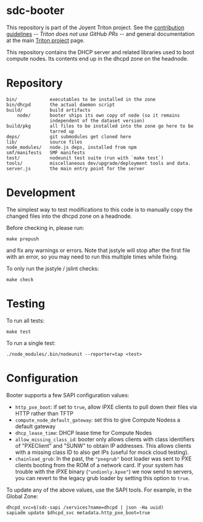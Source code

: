 <!--
    This Source Code Form is subject to the terms of the Mozilla Public
    License, v. 2.0. If a copy of the MPL was not distributed with this
    file, You can obtain one at http://mozilla.org/MPL/2.0/.
-->

<!--
    Copyright (c) 2016, Joyent, Inc.
-->

# sdc-booter

This repository is part of the Joyent Triton project. See the [contribution
guidelines](https://github.com/joyent/triton/blob/master/CONTRIBUTING.md) --
*Triton does not use GitHub PRs* -- and general documentation at the main
[Triton project](https://github.com/joyent/triton) page.

This repository contains the DHCP server and related libraries used to
boot compute nodes.  Its contents end up in the dhcpd zone on the
headnode.


# Repository

    bin/            executables to be installed in the zone
    bin/dhcpd       the actual daemon script
    build/          build artifacts
        node/       booter ships its own copy of node (so it remains
                    independent of the dataset version)
    build/pkg       all files to be installed into the zone go here to be
                    tarred up
    deps/           git submodules get cloned here
    lib/            source files
    node_modules/   node.js deps, installed from npm
    smf/manifests   SMF manifests
    test/           nodeunit test suite (run with `make test`)
    tools/          miscellaneous dev/upgrade/deployment tools and data.
    server.js       the main entry point for the server


# Development

The simplest way to test modifications to this code is to manually copy
the changed files into the dhcpd zone on a headnode.

Before checking in, please run:

    make prepush

and fix any warnings or errors. Note that jsstyle will stop after the first
file with an error, so you may need to run this multiple times while fixing.

To only run the jsstyle / jslint checks:

    make check


# Testing

To run all tests:

    make test

To run a single test:

    ./node_modules/.bin/nodeunit --reporter=tap <test>


# Configuration

Booter supports a few SAPI configuration values:

- `http_pxe_boot`: if set to `true`, allow iPXE clients to pull down their
  files via HTTP rather than TFTP
- `compute_node_default_gateway`: set this to give Compute Nodess a
  default gateway
- `dhcp_lease_time`: DHCP lease time for Compute Nodes
- `allow_missing_class_id`: booter only allows clients with class identifiers
  of "PXEClient" and "SUNW" to obtain IP addresses.  This allows clients with
  a missing class ID to also get IPs (useful for mock cloud testing).
- `chainload_grub`: In the past, the `"pxegrub"` boot loader was sent to PXE
  clients booting from the ROM of a network card.  If your system has trouble
  with the iPXE binary (`"undionly.kpxe"`) we now send to servers, you can
  revert to the legacy grub loader by setting this option to `true`.


To update any of the above values, use the SAPI tools.  For example, in the
Global Zone:

    dhcpd_svc=$(sdc-sapi /services?name=dhcpd | json -Ha uuid)
    sapiadm update $dhcpd_svc metadata.http_pxe_boot=true

